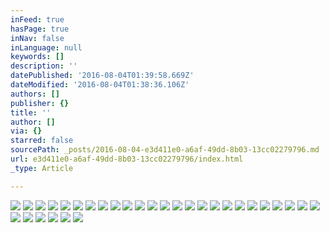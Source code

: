 ```yaml
---
inFeed: true
hasPage: true
inNav: false
inLanguage: null
keywords: []
description: ''
datePublished: '2016-08-04T01:39:58.669Z'
dateModified: '2016-08-04T01:38:36.106Z'
authors: []
publisher: {}
title: ''
author: []
via: {}
starred: false
sourcePath: _posts/2016-08-04-e3d411e0-a6af-49dd-8b03-13cc02279796.md
url: e3d411e0-a6af-49dd-8b03-13cc02279796/index.html
_type: Article

---
```

![](https://the-grid-user-content.s3-us-west-2.amazonaws.com/b3e1c74d-8d06-4914-8e62-d6329a7f9533.png)
![](https://the-grid-user-content.s3-us-west-2.amazonaws.com/21bd7635-646c-4ff0-b45d-1cbd5dc80d3a.png)
![](https://the-grid-user-content.s3-us-west-2.amazonaws.com/2cfcfa8d-ad7d-4eb8-8829-5b55a53fefbf.png)
![](https://the-grid-user-content.s3-us-west-2.amazonaws.com/578a4dd9-5f3b-4306-b672-f58329db0a2d.png)
![](https://the-grid-user-content.s3-us-west-2.amazonaws.com/3b8400c1-4d82-434a-92dc-7e9f22ac909f.png)
![](https://the-grid-user-content.s3-us-west-2.amazonaws.com/7f9615ef-dc61-44b7-9fae-3068b037c878.png)
![](https://the-grid-user-content.s3-us-west-2.amazonaws.com/d587c51e-ace1-4ab1-9fbb-6bb3cf82e833.png)
![](https://the-grid-user-content.s3-us-west-2.amazonaws.com/aa0cc5ca-09f4-4c0c-82c6-47d349360d09.png)
![](https://the-grid-user-content.s3-us-west-2.amazonaws.com/35fb9295-48d8-48aa-b0f1-e3222d91c33e.png)
![](https://the-grid-user-content.s3-us-west-2.amazonaws.com/8df190d6-214e-4dd9-904b-39d29ab1d308.png)
![](https://the-grid-user-content.s3-us-west-2.amazonaws.com/805d82d2-1b82-4ece-add0-af7b535b53d7.png)
![](https://the-grid-user-content.s3-us-west-2.amazonaws.com/c913a513-2f53-4cd9-aa3a-6f63c586c06b.png)
![](https://the-grid-user-content.s3-us-west-2.amazonaws.com/8b6e8151-8d50-4e06-9f5a-6c13c2f8ddf4.png)
![](https://the-grid-user-content.s3-us-west-2.amazonaws.com/ba3877e8-a428-4c5e-a2ba-e70edadc9d2b.png)
![](https://the-grid-user-content.s3-us-west-2.amazonaws.com/c936e2f5-4051-4a8d-8bce-a486961c4d8d.png)
![](https://the-grid-user-content.s3-us-west-2.amazonaws.com/bcfed086-45ce-4ff5-b354-c632c6e67461.png)
![](https://the-grid-user-content.s3-us-west-2.amazonaws.com/05242262-f4d5-4a7f-8026-4c7c38e0cfee.png)
![](https://the-grid-user-content.s3-us-west-2.amazonaws.com/db20b293-a2d2-4d19-b1c1-13bc6ddcabd7.png)
![](https://the-grid-user-content.s3-us-west-2.amazonaws.com/da641ce6-d181-4ff5-8f9e-b1adc0bff868.png)
![](https://the-grid-user-content.s3-us-west-2.amazonaws.com/9589309f-597c-4cf3-82ab-a711809b1c36.png)
![](https://the-grid-user-content.s3-us-west-2.amazonaws.com/a70f9b55-3213-4029-949a-1a514dd7ef15.png)
![](https://the-grid-user-content.s3-us-west-2.amazonaws.com/63fe8499-2653-4dc8-a1c7-a9322fe64f09.png)
![](https://the-grid-user-content.s3-us-west-2.amazonaws.com/4ebe979e-bf6d-4bb4-9670-3ee5bae67646.png)
![](https://the-grid-user-content.s3-us-west-2.amazonaws.com/a78bf859-b14d-492c-9f4e-0cfc7bc93158.png)
![](https://the-grid-user-content.s3-us-west-2.amazonaws.com/10e234fc-9d87-445f-999f-c6c3f3c27a8b.png)
![](https://the-grid-user-content.s3-us-west-2.amazonaws.com/6f9a3b0e-9a35-490d-904f-900e524b43f1.png)
![](https://the-grid-user-content.s3-us-west-2.amazonaws.com/19a0697a-0bf1-4c43-9b46-08da995982f3.png)
![](https://the-grid-user-content.s3-us-west-2.amazonaws.com/0e4df4df-149e-48a5-90a9-d2d1610bc31b.png)
![](https://the-grid-user-content.s3-us-west-2.amazonaws.com/e22a36cc-f466-4278-a4cf-7e53157b8448.png)
![](https://the-grid-user-content.s3-us-west-2.amazonaws.com/065bc4f9-348b-4d2c-9a48-56f27d6ad5c5.png)
![](https://the-grid-user-content.s3-us-west-2.amazonaws.com/5d9b8d6d-d80e-461c-9bd8-8f16d19cd778.png)